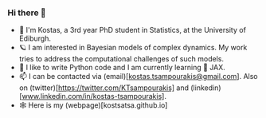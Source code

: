 ### Hi there 👋

- 🧔 I'm Kostas, a 3rd year PhD student in Statistics, at the University of Ediburgh.
- 🪐 I am interested in Bayesian models of complex dynamics. My work tries to address the computational challenges of such models.
- 🐍 I like to write Python code and I am currently learning 🔪 JAX.
- 📫 I can be contacted via (email)[kostas.tsampourakis@gmail.com]. Also on (twitter)[https://twitter.com/KTsampourakis] and (linkedin)[www.linkedin.com/in/kostas-tsampourakis].  
- 🕸️ Here is my (webpage)[kostsatsa.github.io]


